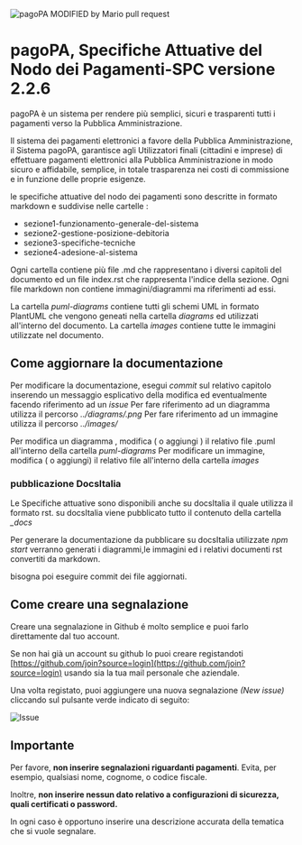 ![pagoPA](_docs/media/pagoPA.png)
MODIFIED by Mario pull request

# pagoPA, Specifiche Attuative del Nodo dei Pagamenti-SPC versione 2.2.6


pagoPA è un sistema per rendere più semplici, sicuri e trasparenti tutti i pagamenti verso la Pubblica Amministrazione.

Il sistema dei pagamenti elettronici a favore della Pubblica Amministrazione, il Sistema pagoPA, garantisce agli Utilizzatori finali (cittadini e imprese) di effettuare pagamenti elettronici alla Pubblica Amministrazione in modo sicuro e affidabile, semplice, in totale trasparenza nei costi di commissione e in funzione delle proprie esigenze.


le specifiche attuative del nodo dei pagamenti sono descritte in formato markdown e suddivise nelle cartelle :
- sezione1-funzionamento-generale-del-sistema
- sezione2-gestione-posizione-debitoria
- sezione3-specifiche-tecniche
- sezione4-adesione-al-sistema

Ogni cartella contiene più file .md che rappresentano i diversi capitoli del documento ed un file index.rst che rappresenta l'indice della sezione.
Ogni file markdown non contiene immagini/diagrammi ma riferimenti ad essi.

La cartella *puml-diagrams* contiene tutti gli schemi UML in formato PlantUML che vengono geneati nella cartella *diagrams* ed utilizzati all'interno del documento.
La cartella *images* contiene tutte le immagini utilizzate nel documento.

## Come aggiornare la documentazione

Per modificare la documentazione, esegui *commit* sul relativo capitolo inserendo un messaggio esplicativo della modifica ed eventualmente facendo riferimento ad un *issue*
Per fare riferimento ad un diagramma utilizza il percorso *../diagrams/<nome-file-puml>.png*
Per fare riferimento ad un immagine  utilizza il percorso *../images/<nome-file-img>*

Per modifica un diagramma , modifica ( o aggiungi ) il relativo file .puml all'interno della cartella *puml-diagrams*
Per modificare un immagine, modifica ( o aggiungi) il relativo file all'interno della cartella *images*

### pubblicazione DocsItalia
Le Specifiche attuative sono disponibili anche su docsItalia il quale utilizza il formato rst.
su docsItalia viene pubblicato tutto il contenuto della cartella *_docs*

Per generare la documentazione da pubblicare su docsItalia utilizzate *npm start* verranno generati i diagrammi,le immagini ed i relativi documenti rst convertiti da markdown.

bisogna poi eseguire commit dei file aggiornati.


## Come creare una segnalazione

Creare una segnalazione in Github é molto semplice e puoi farlo direttamente dal tuo account.

Se non hai già un account su github lo puoi creare registandoti
[https://github.com/join?source=login](https://github.com/join?source=login) usando sia la tua mail personale che aziendale.

Una volta registato, puoi aggiungere una nuova segnalazione _(New issue)_ cliccando sul pulsante verde indicato di seguito:

![Issue](_docs/media/newissue.png)

## Importante
Per favore, **non inserire segnalazioni riguardanti pagamenti**. Evita, per esempio, qualsiasi nome, cognome, o codice fiscale.

Inoltre, **non inserire nessun dato relativo a configurazioni di sicurezza, quali certificati o password.**

In ogni caso è opportuno inserire una descrizione accurata della tematica che si vuole segnalare.


